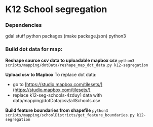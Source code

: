 # K12 School segregation

### Dependencies
gdal stuff
python packages (make package.json)
python3

### Build dot data for map:
**Reshape source csv data to uploadable mapbox csv**
`python3 scripts/mapping/dotData/reshape_map_dot_data.py k12-segregation`

**Upload csv to Mapbox**
To replace dot data:
- go to [https://studio.mapbox.com/tilesets/](https://studio.mapbox.com/tilesets/)
- replace k12-seg-schools-4zduy1 data with data/mapping/dotData/csv/allSchools.csv

**Build feature boundaries from shapefile**
`python3 scripts/mapping/schoolDistricts/get_feature_boundaries.py k12-segregation`